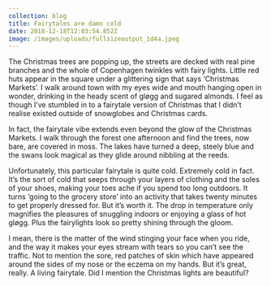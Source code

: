```yaml
---
collection: blog
title: Fairytales are damn cold
date: 2018-12-18T12:03:54.852Z
image: /images/uploads/fullsizeoutput_1d4a.jpeg
---
```

The Christmas trees are popping up, the streets are decked with real pine branches and the whole of Copenhagen twinkles with fairy lights. Little red huts appear in the square under a glittering sign that says ‘Christmas Markets’. I walk around town with my eyes wide and mouth hanging open in wonder, drinking in the heady scent of gløgg and sugared almonds. I feel as though I’ve stumbled in to a fairytale version of Christmas that I didn’t realise existed outside of snowglobes and Christmas cards. 

In fact, the fairytale vibe extends even beyond the glow of the Christmas Markets. I walk through the forest one afternoon and find the trees, now bare, are covered in moss.  The lakes have turned a deep, steely blue and the swans look magical as they glide around nibbling at the reeds.

Unfortunately, this particular fairytale is quite cold. Extremely cold in fact. It’s the sort of cold that seeps through your layers of clothing and the soles of your shoes, making your toes ache if you spend too long outdoors. It turns ‘going to the grocery store’ into an activity that takes twenty minutes to get properly dressed for. But it’s worth it. The drop in temperature only magnifies the pleasures of snuggling indoors or enjoying a glass of hot gløgg. Plus the fairylights look so pretty shining through the gloom. 

I mean, there is the matter of the wind stinging your face when you ride, and the way it makes your eyes stream with tears so you can’t see the traffic. Not to mention the sore, red patches of skin which have appeared around the sides of my nose or the eczema on my hands. But it’s great, really. A living fairytale. Did I mention the Christmas lights are beautiful?
